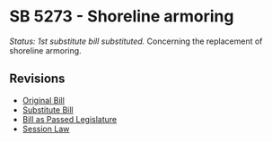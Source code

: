 # SB 5273 - Shoreline armoring
*Status: 1st substitute bill substituted.*
Concerning the replacement of shoreline armoring.

## Revisions
* [Original Bill](1/)
* [Substitute Bill](S/)
* [Bill as Passed Legislature](S.PL/)
* [Session Law](S.SL/)